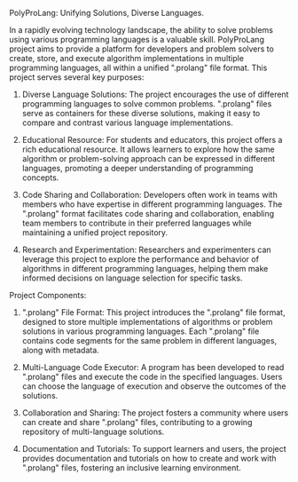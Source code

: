PolyProLang: Unifying Solutions, Diverse Languages.

In a rapidly evolving technology landscape, the ability to solve problems using various programming languages is a valuable skill. PolyProLang project aims to provide a platform for developers and problem solvers to create, store, and execute algorithm implementations in multiple programming languages, all within a unified ".prolang" file format. This project serves several key purposes:

1. Diverse Language Solutions: The project encourages the use of different programming languages to solve common problems. ".prolang" files serve as containers for these diverse solutions, making it easy to compare and contrast various language implementations.

2. Educational Resource: For students and educators, this project offers a rich educational resource. It allows learners to explore how the same algorithm or problem-solving approach can be expressed in different languages, promoting a deeper understanding of programming concepts.

3. Code Sharing and Collaboration: Developers often work in teams with members who have expertise in different programming languages. The ".prolang" format facilitates code sharing and collaboration, enabling team members to contribute in their preferred languages while maintaining a unified project repository.

4. Research and Experimentation: Researchers and experimenters can leverage this project to explore the performance and behavior of algorithms in different programming languages, helping them make informed decisions on language selection for specific tasks.

Project Components:

1. ".prolang" File Format: This project introduces the ".prolang" file format, designed to store multiple implementations of algorithms or problem solutions in various programming languages. Each ".prolang" file contains code segments for the same problem in different languages, along with metadata.

2. Multi-Language Code Executor: A program has been developed to read ".prolang" files and execute the code in the specified languages. Users can choose the language of execution and observe the outcomes of the solutions.

3. Collaboration and Sharing: The project fosters a community where users can create and share ".prolang" files, contributing to a growing repository of multi-language solutions.

4. Documentation and Tutorials: To support learners and users, the project provides documentation and tutorials on how to create and work with ".prolang" files, fostering an inclusive learning environment.
